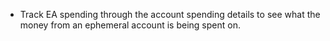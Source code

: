 - Track EA spending through the account spending details to see what the money
  from an ephemeral account is being spent on.

